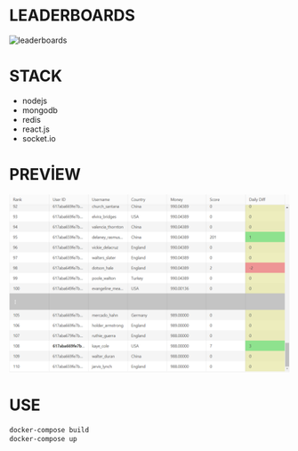 # LEADERBOARDS

![leaderboards](https://user-images.githubusercontent.com/52455330/139071980-91302a8a-37b1-4196-803e-f91b1de2ee5b.gif)

# STACK
- nodejs
- mongodb
- redis
- react.js
- socket.io

# PREVİEW
<img src="screenshot.png" />

# USE
```
docker-compose build
docker-compose up
```